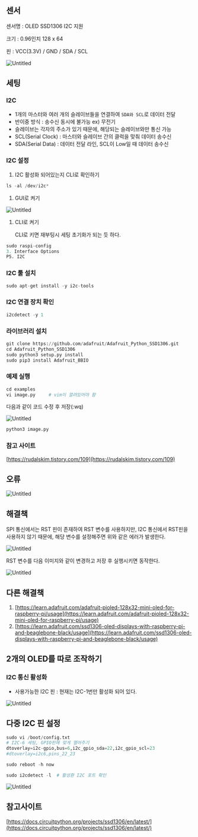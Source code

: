 ## 센서

센서명 : OLED SSD1306 I2C 지원

크기 : 0.96인치 128 x 64

핀 : VCC(3.3V) / GND / SDA / SCL

![Untitled](https://s3-us-west-2.amazonaws.com/secure.notion-static.com/613e078b-b01d-4802-b1e1-71ee32f210d6/Untitled.png)

## 세팅

### I2C

- 1개의 마스터와 여러 개의 슬레이브들을 연결하여 `SDA와 SCL`로 데이터 전달
- 반이중 방식 : 송수신 동시에 불가능 ex) 무전기
- 슬레이브는 각자의 주소가 있기 때문에, 해당되는 슬레이브와만 통신 가능
- SCL(Serial Clock) : 마스터와 슬레이브 간의 클럭을 맞춰 데이터 송수신
- SDA(Serial Data) : 데이터 전달 라인, SCL이 Low일 때 데이터 송수신

### I2C 설정

1. I2C 활성화 되어있는지 CLI로 확인하기

```python
ls -al /dev/i2c*
```

1. GUI로 켜기

![Untitled](https://s3-us-west-2.amazonaws.com/secure.notion-static.com/0e8db9d0-e49a-4c65-bd9a-29ce9c07693d/Untitled.png)

1. CLI로 켜기

   CLI로 키면 재부팅시 세팅 초기화가 되는 듯 하다.

```python
sudo raspi-config
3. Interface Options
P5. I2C
```

### I2C 툴 설치

```python
sudo apt-get install -y i2c-tools
```

### I2C 연결 장치 확인

```python
i2cdetect -y 1
```

### 라이브러리 설치

```python
git clone https://github.com/adafruit/Adafruit_Python_SSD1306.git
cd Adafruit_Python_SSD1306
sudo python3 setup.py install
sudo pip3 install Adafruit_BBIO
```

### 예제 실행

```python
cd examples
vi image.py     # vim이 깔려있어야 함
```

다음과 같이 코드 수정 후 저장(:wq)

![Untitled](https://s3-us-west-2.amazonaws.com/secure.notion-static.com/85a46a38-1b8b-47d2-85ce-a83e27380b8d/Untitled.png)

```python
python3 image.py
```

### 참고 사이트

[https://rudalskim.tistory.com/109](https://rudalskim.tistory.com/109)

## 오류

![Untitled](https://s3-us-west-2.amazonaws.com/secure.notion-static.com/c60b51c1-7e4e-4114-90d0-b2b93390c247/Untitled.png)

## 해결책

SPI 통신에서는 RST 핀이 존재하여 RST 변수를 사용하지만, I2C 통신에서 RST핀을 사용하지 않기 때문에, 해당 변수를 설정해주면 위와 같은 에러가 발생한다.

![Untitled](https://s3-us-west-2.amazonaws.com/secure.notion-static.com/5767aa3a-e266-4882-a4d6-58b04ce0cede/Untitled.png)

RST 변수를 다음 이미지와 같이 변경하고 저장 후 실행시키면 동작한다.

![Untitled](https://s3-us-west-2.amazonaws.com/secure.notion-static.com/684e67ba-600c-4b66-af2d-7a72ad516e27/Untitled.png)

## 다른 해결책

1. [https://learn.adafruit.com/adafruit-pioled-128x32-mini-oled-for-raspberry-pi/usage](https://learn.adafruit.com/adafruit-pioled-128x32-mini-oled-for-raspberry-pi/usage)
2. [https://learn.adafruit.com/ssd1306-oled-displays-with-raspberry-pi-and-beaglebone-black/usage](https://learn.adafruit.com/ssd1306-oled-displays-with-raspberry-pi-and-beaglebone-black/usage)

## 2개의 OLED를 따로 조작하기

### I2C 통신 활성화

- 사용가능한 I2C 핀 : 현재는 I2C-1번만 활성화 되어 있다.

![Untitled](https://s3-us-west-2.amazonaws.com/secure.notion-static.com/3511ebd5-51d3-4299-a9cd-15d7c25306a2/Untitled.png)

## 다중 I2C 핀 설정

```python
sudo vi /boot/config.txt
# I2C-6 세팅, GPIO핀에 맞게 열어주기
dtoverlay=i2c-gpio,bus=6,i2c_gpio_sda=22,i2c_gpio_scl=23
#dtoverlay=i2c6,pins_22_23

sudo reboot -h now

sudo i2cdetect -l  # 활성환 I2C 포트 확인
```

![Untitled](https://s3-us-west-2.amazonaws.com/secure.notion-static.com/b73576e5-4faa-4426-9f58-5f0adf665d7d/Untitled.png)

## 참고사이트

[https://docs.circuitpython.org/projects/ssd1306/en/latest/](https://docs.circuitpython.org/projects/ssd1306/en/latest/)

